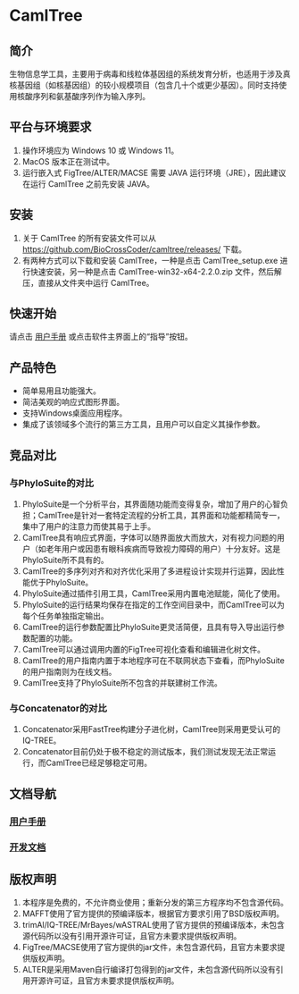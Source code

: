 # CamlTree

## 简介

生物信息学工具，主要用于病毒和线粒体基因组的系统发育分析，也适用于涉及真核基因组（如核基因组）的较小规模项目（包含几十个或更少基因）。同时支持使用核酸序列和氨基酸序列作为输入序列。

## 平台与环境要求

1. 操作环境应为 Windows 10 或 Windows 11。
2. MacOS 版本正在测试中。
3. 运行嵌入式 FigTree/ALTER/MACSE 需要 JAVA 运行环境（JRE），因此建议在运行 CamlTree 之前先安装 JAVA。

## 安装

1. 关于 CamlTree 的所有安装文件可以从 https://github.com/BioCrossCoder/camltree/releases/ 下载。
2. 有两种方式可以下载和安装 CamlTree，一种是点击 CamlTree_setup.exe 进行快速安装，另一种是点击 CamlTree-win32-x64-2.2.0.zip 文件，然后解压，直接从文件夹中运行 CamlTree。

## 快速开始

请点击 [用户手册](./docs/User.zh.md) 或点击软件主界面上的“指导”按钮。

## 产品特色

+ 简单易用且功能强大。
+ 简洁美观的响应式图形界面。
+ 支持Windows桌面应用程序。
+ 集成了该领域多个流行的第三方工具，且用户可以自定义其操作参数。

## 竞品对比

### 与PhyloSuite的对比

1. PhyloSuite是一个分析平台，其界面随功能而变得复杂，增加了用户的心智负担；CamlTree是针对一套特定流程的分析工具，其界面和功能都精简专一，集中了用户的注意力而使其易于上手。
2. CamlTree具有响应式界面，字体可以随界面放大而放大，对有视力问题的用户（如老年用户或因患有眼科疾病而导致视力障碍的用户）十分友好。这是PhyloSuite所不具有的。
3. CamlTree的多序列对齐和对齐优化采用了多进程设计实现并行运算，因此性能优于PhyloSuite。
4. PhyloSuite通过插件引用工具，CamlTree采用内置电池赋能，简化了使用。
5. PhyloSuite的运行结果均保存在指定的工作空间目录中，而CamlTree可以为每个任务单独指定输出。
6. CamlTree的运行参数配置比PhyloSuite更灵活简便，且具有导入导出运行参数配置的功能。
7. CamlTree可以通过调用内置的FigTree可视化查看和编辑进化树文件。
8. CamlTree的用户指南内置于本地程序可在不联网状态下查看，而PhyloSuite的用户指南则为在线文档。
9. CamlTree支持了PhyloSuite所不包含的并联建树工作流。

### 与Concatenator的对比

1. Concatenator采用FastTree构建分子进化树，CamlTree则采用更受认可的IQ-TREE。
2. Concatenator目前仍处于极不稳定的测试版本，我们测试发现无法正常运行，而CamlTree已经足够稳定可用。

## 文档导航

### [用户手册](./docs/User.zh.md)

### [开发文档](./docs/Developer.md)

## 版权声明

1. 本程序是免费的，不允许商业使用；重新分发的第三方程序均不包含源代码。
2. MAFFT使用了官方提供的预编译版本，根据官方要求引用了BSD版权声明。
3. trimAl/IQ-TREE/MrBayes/wASTRAL使用了官方提供的预编译版本，未包含源代码所以没有引用开源许可证，且官方未要求提供版权声明。
4. FigTree/MACSE使用了官方提供的jar文件，未包含源代码，且官方未要求提供版权声明。
5. ALTER是采用Maven自行编译打包得到的jar文件，未包含源代码所以没有引用开源许可证，且官方未要求提供版权声明。
